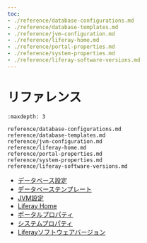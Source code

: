 ```yaml
---
toc:
- ./reference/database-configurations.md
- ./reference/database-templates.md
- ./reference/jvm-configuration.md
- ./reference/liferay-home.md
- ./reference/portal-properties.md
- ./reference/system-properties.md
- ./reference/liferay-software-versions.md
---
```

# リファレンス

```{toctree}
:maxdepth: 3

reference/database-configurations.md
reference/database-templates.md
reference/jvm-configuration.md
reference/liferay-home.md
reference/portal-properties.md
reference/system-properties.md
reference/liferay-software-versions.md
```

* [データベース設定](./reference/database-configurations.md)
* [データベーステンプレート](./reference/database-templates.md)
* [JVM設定](./reference/jvm-configuration.md)
* [Liferay Home](./reference/liferay-home.md)
* [ポータルプロパティ](./reference/portal-properties.md)
* [システムプロパティ](./reference/system-properties.md)
* [Liferayソフトウェアバージョン](./reference/liferay-software-versions.md)